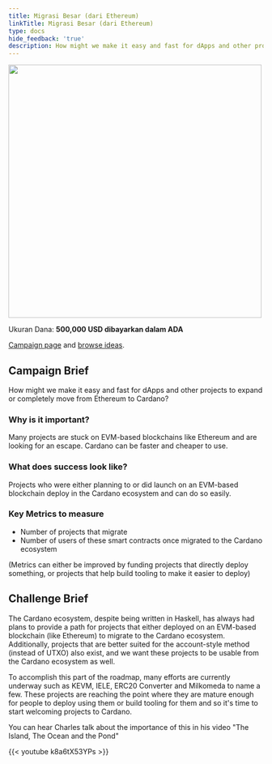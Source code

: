 ```yaml
---
title: Migrasi Besar (dari Ethereum)
linkTitle: Migrasi Besar (dari Ethereum)
type: docs
hide_feedback: 'true'
description: How might we make it easy and fast for dApps and other projects to expand or completely move from Ethereum to Cardano?
---
```


<img src="https://cardano.ideascale.com/community-library/accounts/93/936143/Public/16-The-Great-Migration-from-Ethereum-76ace0.png" style="width:500px;height500px">

Ukuran Dana: **500,000 USD dibayarkan dalam ADA**

[Campaign page](https://cardano.ideascale.com/c/idea/382642) and [browse ideas](https://cardano.ideascale.com/c/campaigns/26448/stage/all/ideas/unspecified).

## Campaign Brief

How might we make it easy and fast for dApps and other projects to expand or completely move from Ethereum to Cardano?

### Why is it important?

Many projects are stuck on EVM-based blockchains like Ethereum and are looking for an escape. Cardano can be faster and cheaper to use.

### What does success look like?

Projects who were either planning to or did launch on an EVM-based blockchain deploy in the Cardano ecosystem and can do so easily.

### Key Metrics to measure

- Number of projects that migrate
- Number of users of these smart contracts once migrated to the Cardano ecosystem

(Metrics can either be improved by funding projects that directly deploy something, or projects that help build tooling to make it easier to deploy)

## Challenge Brief

The Cardano ecosystem, despite being written in Haskell, has always had plans to provide a path for projects that either deployed on an EVM-based blockchain (like Ethereum) to migrate to the Cardano ecosystem. Additionally, projects that are better suited for the account-style method (instead of UTXO) also exist, and we want these projects to be usable from the Cardano ecosystem as well.

To accomplish this part of the roadmap, many efforts are currently underway such as KEVM, IELE, ERC20 Converter and Milkomeda to name a few. These projects are reaching the point where they are mature enough for people to deploy using them or build tooling for them and so it's time to start welcoming projects to Cardano.

You can hear Charles talk about the importance of this in his video "The Island, The Ocean and the Pond"

{{&lt; youtube k8a6tX53YPs &gt;}}
